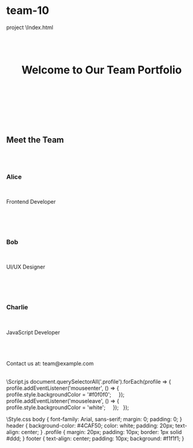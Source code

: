 # team-10
project
\\Index.html
<!DOCTYPE html>
<html>
<head>
  <title>Team Portfolio</title>
  <link rel="stylesheet" href="style.css"
</head>
<body>
  <header>
    <h1>Welcome to Our Team Portfolio</h1>
  </header>
  <section id="team">
    <h2>Meet the Team</h2>
    <div class="profile">
      <h3>Alice</h3>
      <p>Frontend Developer</p>
    </div>
    <div class="profile">
      <h3>Bob</h3>
      <p>UI/UX Designer</p>
    </div>
    <div class="profile">
      <h3>Charlie</h3>
      <p>JavaScript Developer</p>
    </div>
  </section>
  <footer>Contact us at: team@example.com</footer>
  <script src="script.js"> </script>
</body>
</html>

\\Script.js
document.querySelectorAll('.profile').forEach(profile => {
    profile.addEventListener('mouseenter', () => {
      profile.style.backgroundColor = '#f0f0f0';
    });
    profile.addEventListener('mouseleave', () => {
      profile.style.backgroundColor = 'white';
    });
  });

\\Style.css
body { font-family: Arial, sans-serif; margin: 0; padding: 0; }
header { background-color: #4CAF50; color: white; padding: 20px; text-align: center; }
.profile { margin: 20px; padding: 10px; border: 1px solid #ddd; }
footer { text-align: center; padding: 10px; background: #f1f1f1; }
